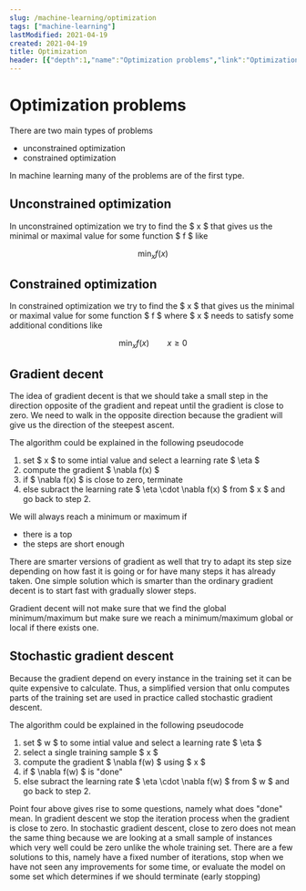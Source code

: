 ```yaml
---
slug: /machine-learning/optimization
tags: ["machine-learning"]
lastModified: 2021-04-19
created: 2021-04-19
title: Optimization
header: [{"depth":1,"name":"Optimization problems","link":"Optimization-problems"},{"depth":2,"name":"Unconstrained optimization","link":"Unconstrained-optimization"},{"depth":2,"name":"Constrained optimization","link":"Constrained-optimization"},{"depth":2,"name":"Gradient decent","link":"Gradient-decent"},{"depth":2,"name":"Stochastic gradient descent","link":"Stochastic-gradient-descent"}]
---
```


# Optimization problems
There are two main types of problems
- unconstrained optimization
- constrained optimization

In machine learning many of the problems are of the first type.

## Unconstrained optimization

In unconstrained optimization we try to find the $ x $ that gives us the minimal or maximal value for some function $ f $ like

$$
\min_{x} f(x)
$$

## Constrained optimization

In constrained optimization we try to find the $ x $ that gives us the minimal or maximal value for some function $ f $ where $ x $ needs to satisfy some additional conditions like

$$
\min_{x} f(x) \qquad x \geq 0
$$

## Gradient decent
The idea of gradient decent is that we should take a small step in the direction opposite of the gradient and repeat until the gradient is close to zero. We need to walk in the opposite direction because the gradient will give us the direction of the steepest ascent.

The algorithm could be explained in the following pseudocode
1. set $ x $ to some intial value and select a learning rate $ \eta $
2. compute the gradient $ \nabla f(x) $
3. if $ \nabla f(x) $ is close to zero, terminate
4. else subract the learning rate $ \eta \cdot \nabla f(x) $ from $ x $ and go back to step 2.

We will always reach a minimum or maximum if
- there is a top
- the steps are short enough

There are smarter versions of gradient as well that try to adapt its step size depending on how fast it is going or for have many steps it has already taken. One simple solution which is smarter than the ordinary gradient decent is to start fast with gradually slower steps.

Gradient decent will not make sure that we find the global minimum/maximum but make sure we reach a minimum/maximum global or local if there exists one.

## Stochastic gradient descent
Because the gradient depend on every instance in the training set it can be quite expensive to calculate. Thus, a simplified version that onlu computes parts of the training set are used in practice called stochastic gradient descent.

The algorithm could be explained in the following pseudocode
1. set $ w $ to some intial value and select a learning rate $ \eta $
2. select a single training sample $ x $
3. compute the gradient $ \nabla f(w) $ using $ x $
4. if $ \nabla f(w) $ is "done"
5. else subract the learning rate $ \eta \cdot \nabla f(w) $ from $ w $ and go back to step 2.

Point four above gives rise to some questions, namely what does "done" mean. In gradient descent we stop the iteration process when the gradient is close to zero. In stochastic gradient descent, close to zero does not mean the same thing because we are looking at a small sample of instances which very well could be zero unlike the whole training set. There are a few solutions to this, namely have a fixed number of iterations, stop when we have not seen any improvements for some time, or evaluate the model on some set which determines if we should terminate (early stopping)
